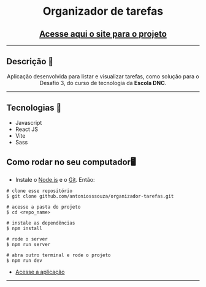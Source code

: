 <div align="center">
	<h1>Organizador de tarefas</h1>
	<h2><a href="https://dnc-tarefas.netlify.app/" target=_blank> Acesse aqui o site para o projeto</a></h2>
</div>

<hr>
<h2>Descrição 📄</h2>
<p align="center">
	Aplicação desenvolvida para listar e visualizar tarefas, como solução para o Desafio 3, do curso de tecnologia da <b>Escola DNC</b>.
</p>

<hr>

<h2>Tecnologias 🚀</h2>

- Javascript
- React JS
- Vite
- Sass

<h2>Como rodar no seu computador🖥️</h2>

- Instale o [Node.js](https://nodejs.org/en/download/) e o [Git](https://git-scm.com/book/en/v2/Getting-Started-Installing-Git). Então:

```
# clone esse repositório
$ git clone github.com/antoniosssouza/organizador-tarefas.git

# acesse a pasta do projeto
$ cd <repo_name>

# instale as dependências
$ npm install

# rode o server
$ npm run server

# abra outro terminal e rode o projeto
$ npm run dev
```
- [Acesse a aplicação](http://localhost:5173)

<hr>
